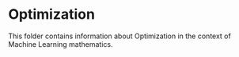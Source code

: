 # Optimization

This folder contains information about Optimization in the context of Machine Learning mathematics.